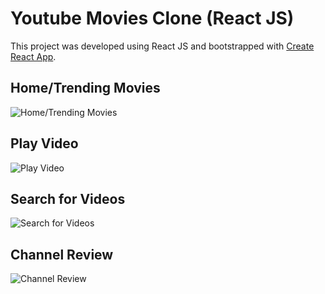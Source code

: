 # Youtube Movies Clone (React JS)

This project was developed using React JS and bootstrapped with [Create React App](https://github.com/facebook/create-react-app).

## Home/Trending Movies

<img src="https://raw.githubusercontent.com/Reyajul-Islam/Youtube-Movies-Clone-React-JS-/main/public/trending-movies.png" alt="Home/Trending Movies">

## Play Video

<img src="https://raw.githubusercontent.com/Reyajul-Islam/Youtube-Movies-Clone-React-JS-/main/public/movies-watch.png" alt="Play Video">

## Search for Videos

<img src="https://raw.githubusercontent.com/Reyajul-Islam/Youtube-Movies-Clone-React-JS-/main/public/search-movies.png" alt="Search for Videos">

## Channel Review

<img src="https://raw.githubusercontent.com/Reyajul-Islam/Youtube-Movies-Clone-React-JS-/main/public/channel-review.png" alt="Channel Review">